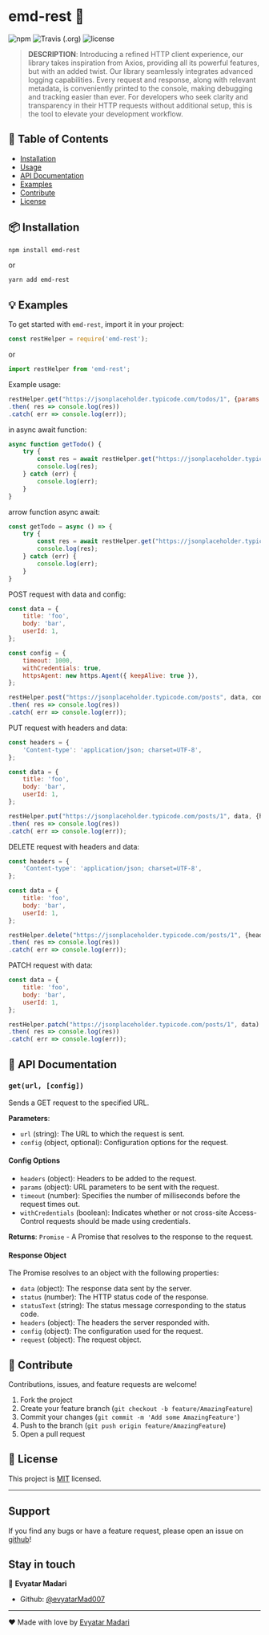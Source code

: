 # emd-rest 🚀

![npm](https://img.shields.io/npm/v/emd-rest.svg?style=flat-square)
![Travis (.org)](https://img.shields.io/travis/evyatarMad007/emd-rest.svg?style=flat-square)
![license](https://img.shields.io/github/license/evyatarMad007/emd-rest.svg?style=flat-square)

> **DESCRIPTION**: Introducing a refined HTTP client experience, our library takes inspiration from Axios, providing all its powerful features, but with an added twist. Our library seamlessly integrates advanced logging capabilities. Every request and response, along with relevant metadata, is conveniently printed to the console, making debugging and tracking easier than ever. For developers who seek clarity and transparency in their HTTP requests without additional setup, this is the tool to elevate your development workflow.

## 📖 Table of Contents

- [Installation](#-installation)
- [Usage](#-usage)
- [API Documentation](#-api-documentation)
- [Examples](#-examples)
- [Contribute](#-contribute)
- [License](#-license)

## 📦 Installation

```bash
npm install emd-rest
```
or
```bash
yarn add emd-rest
```

## 💡 Examples

To get started with `emd-rest`, import it in your project:

```javascript
const restHelper = require('emd-rest');
```
or
```javascript
import restHelper from 'emd-rest';
```


Example usage:
```javascript
restHelper.get("https://jsonplaceholder.typicode.com/todos/1", {params: {id: 1}})
.then( res => console.log(res))
.catch( err => console.log(err));
```

in async await function:
```javascript
async function getTodo() {
    try {
        const res = await restHelper.get("https://jsonplaceholder.typicode.com/todos/1", {params: {id: 1}});
        console.log(res);
    } catch (err) {
        console.log(err);
    }
}
```

arrow function async await:
```javascript
const getTodo = async () => {
    try {
        const res = await restHelper.get("https://jsonplaceholder.typicode.com/todos/1", {params: {id: 1}});
        console.log(res);
    } catch (err) {
        console.log(err);
    }
}
```

POST request with data and config:
```javascript
const data = {
    title: 'foo',
    body: 'bar',
    userId: 1,
};

const config = {
    timeout: 1000,
    withCredentials: true,
    httpsAgent: new https.Agent({ keepAlive: true }),
};

restHelper.post("https://jsonplaceholder.typicode.com/posts", data, config)
.then( res => console.log(res))
.catch( err => console.log(err));
```

PUT request with headers and data:
```javascript
const headers = {
    'Content-type': 'application/json; charset=UTF-8',
};

const data = {
    title: 'foo',
    body: 'bar',
    userId: 1,
};

restHelper.put("https://jsonplaceholder.typicode.com/posts/1", data, {headers})
.then( res => console.log(res))
.catch( err => console.log(err));
```

DELETE request with headers and data:
```javascript
const headers = {
    'Content-type': 'application/json; charset=UTF-8',
};

const data = {
    title: 'foo',
    body: 'bar',
    userId: 1,
};

restHelper.delete("https://jsonplaceholder.typicode.com/posts/1", {headers, data})
.then( res => console.log(res))
.catch( err => console.log(err));
```

PATCH request with data:
```javascript
const data = {
    title: 'foo',
    body: 'bar',
    userId: 1,
};

restHelper.patch("https://jsonplaceholder.typicode.com/posts/1", data)
.then( res => console.log(res))
.catch( err => console.log(err));
```


## 📘 API Documentation

### `get(url, [config])`

Sends a GET request to the specified URL.

**Parameters**:

- `url` (string): The URL to which the request is sent.
- `config` (object, optional): Configuration options for the request.

#### Config Options

- `headers` (object): Headers to be added to the request.
- `params` (object): URL parameters to be sent with the request.
- `timeout` (number): Specifies the number of milliseconds before the request times out.
- `withCredentials` (boolean): Indicates whether or not cross-site Access-Control requests should be made using credentials.

**Returns**: `Promise` - A Promise that resolves to the response to the request.

#### Response Object

The Promise resolves to an object with the following properties:

- `data` (object): The response data sent by the server.
- `status` (number): The HTTP status code of the response.
- `statusText` (string): The status message corresponding to the status code.
- `headers` (object): The headers the server responded with.
- `config` (object): The configuration used for the request.
- `request` (object): The request object.

## 🤝 Contribute

Contributions, issues, and feature requests are welcome!

1. Fork the project
2. Create your feature branch (`git checkout -b feature/AmazingFeature`)
3. Commit your changes (`git commit -m 'Add some AmazingFeature'`)
4. Push to the branch (`git push origin feature/AmazingFeature`)
5. Open a pull request

## 📜 License

This project is [MIT](https://choosealicense.com/licenses/mit/) licensed.

---

## Support

If you find any bugs or have a feature request, please open an issue on [github](https://github.com/evyatarMad007/emd-rest)!

## Stay in touch

👤 **Evyatar Madari**

- Github: [@evyatarMad007](https://github.com/evyatarMad007)

---

❤️ Made with love by [Evyatar Madari](https://www.linkedin.com/in/evyatarmadari/)
